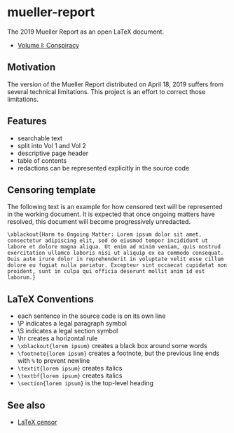 # mueller-report

The 2019 Mueller Report as an open LaTeX document.

- [Volume I: Conspiracy](https://github.com/iandennismiller/mueller-report/blob/master/products/volume-1.pdf)

## Motivation

The version of the Mueller Report distributed on April 18, 2019 suffers from several technical limitations.  This project is an effort to correct those limitations.

## Features

- searchable text
- split into Vol 1 and Vol 2
- descriptive page header
- table of contents
- redactions can be represented explicitly in the source code

## Censoring template

The following text is an example for how censored text will be represented in the working document.  It is expected that once ongoing matters have resolved, this document will become progressively unredacted.

    \xblackout{Harm to Ongoing Matter: Lorem ipsum dolor sit amet, consectetur adipiscing elit, sed do eiusmod tempor incididunt ut labore et dolore magna aliqua. Ut enim ad minim veniam, quis nostrud exercitation ullamco laboris nisi ut aliquip ex ea commodo consequat. Duis aute irure dolor in reprehenderit in voluptate velit esse cillum dolore eu fugiat nulla pariatur. Excepteur sint occaecat cupidatat non proident, sunt in culpa qui officia deserunt mollit anim id est laborum.}

## LaTeX Conventions

- each sentence in the source code is on its own line
- \P indicates a legal paragraph symbol
- \S indicates a legal section symbol
- \hr creates a horizontal rule
- `\xblackout{lorem ipsum}` creates a black box around some words
- `\footnote{lorem ipsum}` creates a footnote, but the previous line ends with `%` to prevent newline
- `\textit{lorem ipsum}` creates italics
- `\textbf{lorem ipsum}` creates italics
- `\section{lorem ipsum}` is the top-level heading

## See also

- [LaTeX censor](https://ctan.org/pkg/censor)
